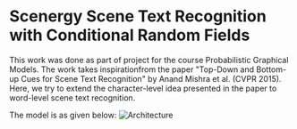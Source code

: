 # Scenergy Scene Text Recognition with Conditional Random Fields

This work was done as part of project for the course Probabilistic Graphical Models. The work takes inspirationfrom the paper "Top-Down and Bottom-up Cues for Scene Text Recognition" by Anand Mishra et al. (CVPR 2015). Here, we try to extend the character-level idea presented in the paper to word-level scene text recognition.

The model is as given below:
![Architecture]()

